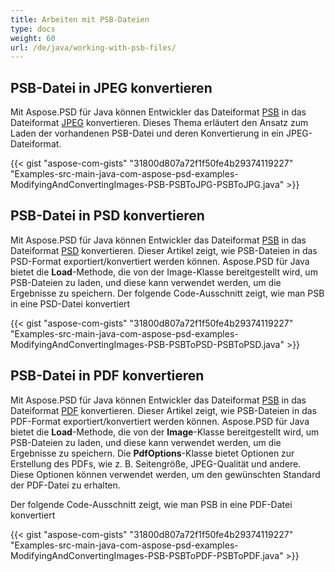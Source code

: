 ```yaml
---
title: Arbeiten mit PSB-Dateien
type: docs
weight: 60
url: /de/java/working-with-psb-files/
---
```


## **PSB-Datei in JPEG konvertieren**
Mit Aspose.PSD für Java können Entwickler das Dateiformat [PSB](https://wiki.fileformat.com/image/psb/) in das Dateiformat [JPEG](https://wiki.fileformat.com/image/jpeg/) konvertieren. Dieses Thema erläutert den Ansatz zum Laden der vorhandenen PSB-Datei und deren Konvertierung in ein JPEG-Dateiformat.



{{< gist "aspose-com-gists" "31800d807a72f1f50fe4b29374119227" "Examples-src-main-java-com-aspose-psd-examples-ModifyingAndConvertingImages-PSB-PSBToJPG-PSBToJPG.java" >}}
## **PSB-Datei in PSD konvertieren**
Mit Aspose.PSD für Java können Entwickler das Dateiformat [PSB](https://wiki.fileformat.com/image/psb/) in das Dateiformat [PSD](https://wiki.fileformat.com/image/psd/) konvertieren. Dieser Artikel zeigt, wie PSB-Dateien in das PSD-Format exportiert/konvertiert werden können. Aspose.PSD für Java bietet die **Load**-Methode, die von der Image-Klasse bereitgestellt wird, um PSB-Dateien zu laden, und diese kann verwendet werden, um die Ergebnisse zu speichern. Der folgende Code-Ausschnitt zeigt, wie man PSB in eine PSD-Datei konvertiert



{{< gist "aspose-com-gists" "31800d807a72f1f50fe4b29374119227" "Examples-src-main-java-com-aspose-psd-examples-ModifyingAndConvertingImages-PSB-PSBToPSD-PSBToPSD.java" >}}
## **PSB-Datei in PDF konvertieren**
Mit Aspose.PSD für Java können Entwickler das Dateiformat [PSB](https://wiki.fileformat.com/image/psb/) in das Dateiformat [PDF](https://wiki.fileformat.com/view/pdf/) konvertieren. Dieser Artikel zeigt, wie PSB-Dateien in das PDF-Format exportiert/konvertiert werden können. Aspose.PSD für Java bietet die **Load**-Methode, die von der **Image**-Klasse bereitgestellt wird, um PSB-Dateien zu laden, und diese kann verwendet werden, um die Ergebnisse zu speichern. Die **PdfOptions**-Klasse bietet Optionen zur Erstellung des PDFs, wie z. B. Seitengröße, JPEG-Qualität und andere. Diese Optionen können verwendet werden, um den gewünschten Standard der PDF-Datei zu erhalten.

Der folgende Code-Ausschnitt zeigt, wie man PSB in eine PDF-Datei konvertiert

{{< gist "aspose-com-gists" "31800d807a72f1f50fe4b29374119227" "Examples-src-main-java-com-aspose-psd-examples-ModifyingAndConvertingImages-PSB-PSBToPDF-PSBToPDF.java" >}}

